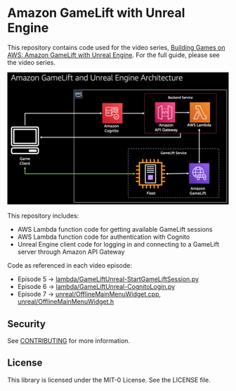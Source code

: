 # Amazon GameLift with Unreal Engine

[TODO]: # (Add Youtube link)

This repository contains code used for the video series, [Building Games on AWS: Amazon GameLift with Unreal Engine](#). For the full guide, please see the video series.

![architecture.png](architecture.png)

This repository includes:
* AWS Lambda function code for getting available GameLift sessions
* AWS Lambda function code for authentication with Cognito
* Unreal Engine client code for logging in and connecting to a GameLift server through Amazon API Gateway

[TODO]: # (Match with final episodes)

Code as referenced in each video episode:
* Episode 5 -> [lambda/GameLiftUnreal-StartGameLiftSession.py](lambda/GameLiftUnreal-StartGameLiftSession.py)
* Episode 6 -> [lambda/GameLiftUnreal-CognitoLogin.py](lambda/GameLiftUnreal-CognitoLogin.py)
* Episode 7 -> [unreal/OfflineMainMenuWidget.cpp](unreal/OfflineMainMenuWidget.cpp), [unreal/OfflineMainMenuWidget.h](unreal/OfflineMainMenuWidget.h)

## Security

See [CONTRIBUTING](CONTRIBUTING.md#security-issue-notifications) for more information.

## License

This library is licensed under the MIT-0 License. See the LICENSE file.

